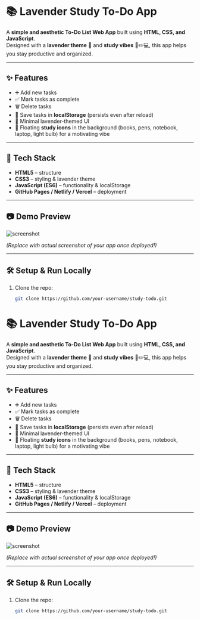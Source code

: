 # 📚 Lavender Study To-Do App

A **simple and aesthetic To-Do List Web App** built using **HTML, CSS, and JavaScript**.  
Designed with a **lavender theme** 🌸 and **study vibes** 📖✏️💻, this app helps you stay productive and organized.

---

## ✨ Features

- ➕ Add new tasks  
- ✅ Mark tasks as complete  
- 🗑️ Delete tasks  
- 💾 Save tasks in **localStorage** (persists even after reload)  
- 🌙 Minimal lavender-themed UI  
- 🎨 Floating **study icons** in the background (books, pens, notebook, laptop, light bulb) for a motivating vibe  

---

## 🚀 Tech Stack

- **HTML5** – structure  
- **CSS3** – styling & lavender theme  
- **JavaScript (ES6)** – functionality & localStorage  
- **GitHub Pages / Netlify / Vercel** – deployment  

---

## 📷 Demo Preview

![screenshot](https://via.placeholder.com/800x400.png?text=Lavender+Study+To-Do+App+Preview)

*(Replace with actual screenshot of your app once deployed!)*

---

## 🛠️ Setup & Run Locally

1. Clone the repo:
   ```bash
   git clone https://github.com/your-username/study-todo.git
# 📚 Lavender Study To-Do App

A **simple and aesthetic To-Do List Web App** built using **HTML, CSS, and JavaScript**.  
Designed with a **lavender theme** 🌸 and **study vibes** 📖✏️💻, this app helps you stay productive and organized.

---

## ✨ Features

- ➕ Add new tasks  
- ✅ Mark tasks as complete  
- 🗑️ Delete tasks  
- 💾 Save tasks in **localStorage** (persists even after reload)  
- 🌙 Minimal lavender-themed UI  
- 🎨 Floating **study icons** in the background (books, pens, notebook, laptop, light bulb) for a motivating vibe  

---

## 🚀 Tech Stack

- **HTML5** – structure  
- **CSS3** – styling & lavender theme  
- **JavaScript (ES6)** – functionality & localStorage  
- **GitHub Pages / Netlify / Vercel** – deployment  

---

## 📷 Demo Preview

![screenshot](https://via.placeholder.com/800x400.png?text=Lavender+Study+To-Do+App+Preview)

*(Replace with actual screenshot of your app once deployed!)*

---

## 🛠️ Setup & Run Locally

1. Clone the repo:
   ```bash
   git clone https://github.com/your-username/study-todo.git

